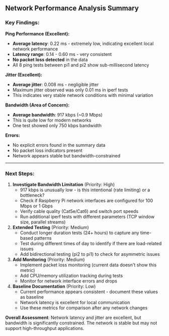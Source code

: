 ## Network Performance Analysis Summary

### **Key Findings:**

**Ping Performance (Excellent):**

- **Average latency**: 0.22 ms - extremely low, indicating excellent local network performance
- **Latency range**: 0.14 - 0.60 ms - very consistent
- **No packet loss detected** in the data
- All 8 ping tests between pi1 and pi2 show sub-millisecond latency

**Jitter (Excellent):**

- **Average jitter**: 0.008 ms - negligible jitter
- Maximum jitter observed was only 0.01 ms in iperf tests
- This indicates very stable network conditions with minimal variation

**Bandwidth (Area of Concern):**

- **Average bandwidth**: 917 kbps (~0.9 Mbps)
- This is quite low for modern networks
- One test showed only 750 kbps bandwidth

**Errors:**

- No explicit errors found in the summary data
- No packet loss indicators present
- Network appears stable but bandwidth-constrained

---

### **Next Steps:**

1. **Investigate Bandwidth Limitation** (Priority: High)
    - 917 kbps is unusually low - is this intentional (rate limiting) or a bottleneck?
    - Check if Raspberry Pi network interfaces are configured for 100 Mbps or 1 Gbps
    - Verify cable quality (Cat5e/Cat6) and switch port speeds
    - Run additional iperf tests with different parameters (TCP window size, parallel streams)
2. **Extended Testing** (Priority: Medium)
    - Conduct longer duration tests (24+ hours) to capture any time-based patterns
    - Test during different times of day to identify if there are load-related issues
    - Add bidirectional testing (pi2 to pi1) to check for asymmetric issues
3. **Add Monitoring** (Priority: Medium)
    - Implement packet loss monitoring (current data doesn't show this metric)
    - Add CPU/memory utilization tracking during tests
    - Monitor for network interface errors and drops
4. **Baseline Documentation** (Priority: Low)
    - Current performance appears consistent - document these values as baseline
    - Network latency is excellent for local communication
    - Use these metrics for comparison after any network changes

**Overall Assessment**: Network latency and jitter are excellent, but bandwidth is significantly constrained. The network is stable but may not support high-throughput applications.